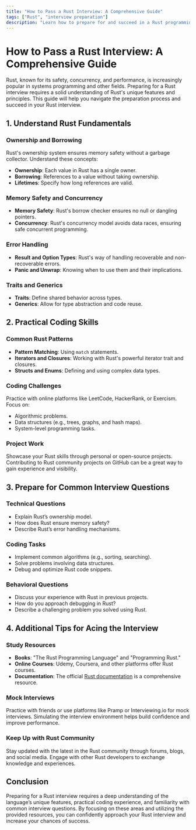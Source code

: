 ```yaml
---
title: "How to Pass a Rust Interview: A Comprehensive Guide"
tags: ["Rust", "interview preparation"]
description: "Learn how to prepare for and succeed in a Rust programming interview. This guide covers essential Rust concepts, common interview questions, coding challenges, and tips for acing your Rust interview."
---
```


# How to Pass a Rust Interview: A Comprehensive Guide

Rust, known for its safety, concurrency, and performance, is increasingly popular in systems programming and other fields. Preparing for a Rust interview requires a solid understanding of Rust's unique features and principles. This guide will help you navigate the preparation process and succeed in your Rust interview.

## 1. Understand Rust Fundamentals

### Ownership and Borrowing
Rust's ownership system ensures memory safety without a garbage collector. Understand these concepts:
- **Ownership**: Each value in Rust has a single owner.
- **Borrowing**: References to a value without taking ownership.
- **Lifetimes**: Specify how long references are valid.

### Memory Safety and Concurrency
- **Memory Safety**: Rust's borrow checker ensures no null or dangling pointers.
- **Concurrency**: Rust's concurrency model avoids data races, ensuring safe concurrent programming.

### Error Handling
- **Result and Option Types**: Rust's way of handling recoverable and non-recoverable errors.
- **Panic and Unwrap**: Knowing when to use them and their implications.

### Traits and Generics
- **Traits**: Define shared behavior across types.
- **Generics**: Allow for type abstraction and code reuse.

## 2. Practical Coding Skills

### Common Rust Patterns
- **Pattern Matching**: Using `match` statements.
- **Iterators and Closures**: Working with Rust's powerful iterator trait and closures.
- **Structs and Enums**: Defining and using complex data types.

### Coding Challenges
Practice with online platforms like LeetCode, HackerRank, or Exercism. Focus on:
- Algorithmic problems.
- Data structures (e.g., trees, graphs, and hash maps).
- System-level programming tasks.

### Project Work
Showcase your Rust skills through personal or open-source projects. Contributing to Rust community projects on GitHub can be a great way to gain experience and visibility.

## 3. Prepare for Common Interview Questions

### Technical Questions
- Explain Rust’s ownership model.
- How does Rust ensure memory safety?
- Describe Rust’s error handling mechanisms.

### Coding Tasks
- Implement common algorithms (e.g., sorting, searching).
- Solve problems involving data structures.
- Debug and optimize Rust code snippets.

### Behavioral Questions
- Discuss your experience with Rust in previous projects.
- How do you approach debugging in Rust?
- Describe a challenging problem you solved using Rust.

## 4. Additional Tips for Acing the Interview

### Study Resources
- **Books**: "The Rust Programming Language" and "Programming Rust."
- **Online Courses**: Udemy, Coursera, and other platforms offer Rust courses.
- **Documentation**: The official [Rust documentation](https://doc.rust-lang.org/) is a comprehensive resource.

### Mock Interviews
Practice with friends or use platforms like Pramp or Interviewing.io for mock interviews. Simulating the interview environment helps build confidence and improve performance.

### Keep Up with Rust Community
Stay updated with the latest in the Rust community through forums, blogs, and social media. Engage with other Rust developers to exchange knowledge and experiences.

## Conclusion

Preparing for a Rust interview requires a deep understanding of the language’s unique features, practical coding experience, and familiarity with common interview questions. By focusing on these areas and utilizing the provided resources, you can confidently approach your Rust interview and increase your chances of success.
